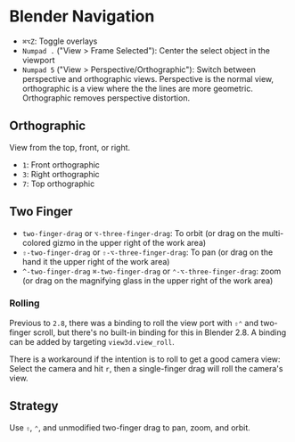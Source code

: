 # Blender Navigation

- `⌘⌥Z`: Toggle overlays
- `Numpad .` ("View > Frame Selected"): Center the select object in the viewport
- `Numpad 5` ("View > Perspective/Orthographic"): Switch between perspective and orthographic views. Perspective is the normal view, orthographic is a view where the the lines are more geometric. Orthographic removes perspective distortion.

## Orthographic

View from the top, front, or right.

- `1`: Front orthographic
- `3`: Right orthographic
- `7`: Top orthographic

## Two Finger

- `two-finger-drag` or `⌥-three-finger-drag`: To orbit (or drag on the multi-colored gizmo in the upper right of the work area)
- `⇧-two-finger-drag` or `⇧-⌥-three-finger-drag`: To pan (or drag on the hand it the upper right of the work area)
- `^-two-finger-drag` `⌘-two-finger-drag` or `⌃-⌥-three-finger-drag`: zoom (or drag on the magnifying glass in the upper right of the work area)

### Rolling

Previous to `2.8`, there was a binding to roll the view port with `⇧⌃` and two-finger scroll, but there's no built-in binding for this in Blender 2.8. A binding can be added by targeting `view3d.view_roll`.

There is a workaround if the intention is to roll to get a good camera view: Select the camera and hit `r`, then a single-finger drag will roll the camera's view.

## Strategy

Use `⇧`, `⌃`, and unmodified two-finger drag to pan, zoom, and orbit.